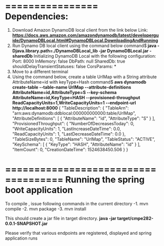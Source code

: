 ================
Dependencies:
================
1. Download Amazon DynamoDB local client from the link below
Link: <b> <u> https://docs.aws.amazon.com/amazondynamodb/latest/developerguide/DynamoDBLocal.html#DynamoDBLocal.DownloadingAndRunning </u></b><br>
2. Run Dynamo DB local client using the command below 
command$<b> java -Djava.library.path=./DynamoDBLocal_lib -jar DynamoDBLocal.jar -sharedDb </b>
Initializing DynamoDB Local with the following configuration:
Port: 8000
InMemory: false
DbPath: null
SharedDb: true
shouldDelayTransientStatuses: false
CorsParams: * 
3. Move to a different terminal
4. Using the command below, create a table UrlMap with a String attribute AttributeName=id with keyType=Hash 
command$<b> aws dynamodb create-table --table-name UrlMap --attribute-definitions AttributeName=id,AttributeType=S  --key-schema AttributeName=id,KeyType=HASH --provisioned-throughput ReadCapacityUnits=1,WriteCapacityUnits=1 --endpoint-url http://localhost:8000 </b>
{
    "TableDescription": {
        "TableArn": "arn:aws:dynamodb:ddblocal:000000000000:table/UrlMap", 
        "AttributeDefinitions": [
            {
                "AttributeName": "id", 
                "AttributeType": "S"
            }
        ], 
        "ProvisionedThroughput": {
            "NumberOfDecreasesToday": 0, 
            "WriteCapacityUnits": 1, 
            "LastIncreaseDateTime": 0.0, 
            "ReadCapacityUnits": 1, 
            "LastDecreaseDateTime": 0.0
        }, 
        "TableSizeBytes": 0, 
        "TableName": "UrlMap", 
        "TableStatus": "ACTIVE", 
        "KeySchema": [
            {
                "KeyType": "HASH", 
                "AttributeName": "id"
            }
        ], 
        "ItemCount": 0, 
        "CreationDateTime": 1524638450.506
    }
}

====================================
Running the spring boot application
====================================
To compile , issue following commands in the current directory
-1. mvn compile
-2. mvn package
-3. mvn install

This should create a jar file in target directory.
<b>java -jar target/cmpe282-0.0.1-SNAPSHOT.jar</b>

Please verify that various endpoints are registered, displayed and spring application runs 
